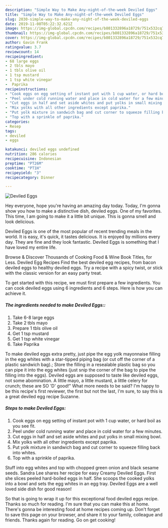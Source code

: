```yaml
---
description: "Simple Way to Make Any-night-of-the-week Deviled Eggs"
title: "Simple Way to Make Any-night-of-the-week Deviled Eggs"
slug: 2030-simple-way-to-make-any-night-of-the-week-deviled-eggs
date: 2019-11-08T05:22:32.621Z
image: https://img-global.cpcdn.com/recipes/b801332896a18729/751x532cq70/deviled-eggs-recipe-main-photo.jpg
thumbnail: https://img-global.cpcdn.com/recipes/b801332896a18729/751x532cq70/deviled-eggs-recipe-main-photo.jpg
cover: https://img-global.cpcdn.com/recipes/b801332896a18729/751x532cq70/deviled-eggs-recipe-main-photo.jpg
author: Gavin Frank
ratingvalue: 3.7
reviewcount: 14
recipeingredient:
- 68 large eggs
- 2 tbls mayo
- 1 tbls olive oil
- 1 tsp mustard
- 1 tsp white vinegar
-  Paprika
recipeinstructions:
- "Cook eggs on egg setting of instant pot with 1 cup water, or hard boil as you see fit."
- "Peel under cold running water and place in cold water for a few minutes."
- "Cut eggs in half and set aside whites and put yolks in small mixing bowl."
- "Mix yolks with all other ingredients except paprika."
- "Put yolk mixture in sandwich bag and cut corner to squeeze filling back into whites."
- "Top with a sprinkle of paprika."
categories:
- Resep
tags:
- deviled
- eggs

katakunci: deviled eggs undefined
nutrition: 286 calories
recipecuisine: Indonesian
preptime: "PT26M"
cooktime: "PT1H"
recipeyield: "3"
recipecategory: Dinner

---
```



![Deviled Eggs](https://img-global.cpcdn.com/recipes/b801332896a18729/751x532cq70/deviled-eggs-recipe-main-photo.jpg)

Hey everyone, hope you're having an amazing day today. Today, I'm gonna show you how to make a distinctive dish, deviled eggs. One of my favorites. This time, I am going to make it a little bit unique. This is gonna smell and look delicious.

Deviled Eggs is one of the most popular of recent trending meals in the world. It is easy, it's quick, it tastes delicious. It is enjoyed by millions every day. They are fine and they look fantastic. Deviled Eggs is something that I have loved my entire life.

Browse &amp; Discover Thousands of Cooking Food &amp; Wine Book Titles, for Less. Deviled Egg Recipes Find the best deviled egg recipes, from bacon deviled eggs to healthy deviled eggs. Try a recipe with a spicy twist, or stick with the classic version for an easy party treat.


To get started with this recipe, we must first prepare a few ingredients. You can cook deviled eggs using 6 ingredients and 6 steps. Here is how you can achieve it.

##### The ingredients needed to make Deviled Eggs::

1. Take 6-8 large eggs
1. Take 2 tbls mayo
1. Prepare 1 tbls olive oil
1. Get 1 tsp mustard
1. Get 1 tsp white vinegar
1. Take  Paprika


To make deviled eggs extra pretty, just pipe the egg yolk mayonnaise filling in the egg whites with a star-tipped piping bag (or cut off the corner of a plastic sandwich bag).; Store the filling in a resealable plastic bag so you can pipe it into the egg whites (just snip the corner of the bag to pipe the filling into the eggs). Deviled eggs are supposed to taste like deviled eggs, not some abomination. A little mayo, a little mustard, a little celery for crunch; these are SO &#39;D&#39; good!&#34; What more needs to be said? I&#39;m happy to be this recipe&#39;s first reviewer, the first but not the last, I&#39;m sure, to say this is a great deviled egg recipe Suzanne. 

##### Steps to make Deviled Eggs:

1. Cook eggs on egg setting of instant pot with 1 cup water, or hard boil as you see fit.
1. Peel under cold running water and place in cold water for a few minutes.
1. Cut eggs in half and set aside whites and put yolks in small mixing bowl.
1. Mix yolks with all other ingredients except paprika.
1. Put yolk mixture in sandwich bag and cut corner to squeeze filling back into whites.
1. Top with a sprinkle of paprika.


Stuff into egg whites and top with chopped green onion and black sesame seeds. Sandra Lee shares her recipe for easy Creamy Deviled Eggs. First she slices peeled hard-boiled eggs in half. She scoops the cooked yolks into a bowl and sets the egg whites in an egg tray. Deviled Eggs are a well loved side dish for good reason! 

So that is going to wrap it up for this exceptional food deviled eggs recipe. Thanks so much for reading. I'm sure that you can make this at home. There's gonna be interesting food at home recipes coming up. Don't forget to save this page on your browser, and share it to your family, colleague and friends. Thanks again for reading. Go on get cooking!
